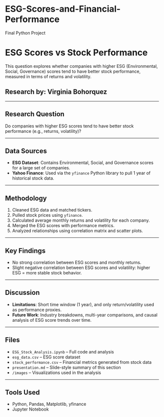 # ESG-Scores-and-Financial-Performance
Final Python Project

# ESG Scores vs Stock Performance

This question explores whether companies with higher ESG (Environmental, Social, Governance) scores tend to have better stock performance, measured in terms of returns and volatility.

## Research by: Virginia Bohorquez

---

## Research Question
Do companies with higher ESG scores tend to have better stock performance (e.g., returns, volatility)?

---

## Data Sources
- **ESG Dataset**: Contains Environmental, Social, and Governance scores for a large set of companies.
- **Yahoo Finance**: Used via the `yfinance` Python library to pull 1 year of historical stock data.

---

## Methodology
1. Cleaned ESG data and matched tickers.
2. Pulled stock prices using `yfinance`.
3. Calculated average monthly returns and volatility for each company.
4. Merged the ESG scores with performance metrics.
5. Analyzed relationships using correlation matrix and scatter plots.

---

## Key Findings
- No strong correlation between ESG scores and monthly returns.
- Slight negative correlation between ESG scores and volatility: higher ESG = more stable stock behavior.

---

## Discussion
- **Limitations**: Short time window (1 year), and only return/volatility used as performance proxies.
- **Future Work**: Industry breakdowns, multi-year comparisons, and causal analysis of ESG score trends over time.

---

## Files 
- `ESG_Stock_Analysis.ipynb` – Full code and analysis
- `esg_data.csv` – ESG score dataset
- `stock_performance.csv` – Financial metrics generated from stock data
- `presentation.md` – Slide-style summary of this section
- `/images` – Visualizations used in the analysis

---

## Tools Used
- Python, Pandas, Matplotlib, yfinance
- Jupyter Notebook
